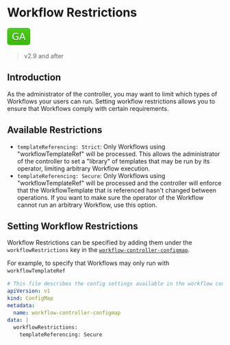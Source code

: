 # Workflow Restrictions

![GA](assets/ga.svg)

> v2.9 and after

## Introduction

As the administrator of the controller, you may want to limit which types of Workflows your users can run. Setting workflow restrictions allows you to ensure that Workflows comply with certain requirements. 

## Available Restrictions

* `templateReferencing: Strict`: Only Workflows using "workflowTemplateRef" will be processed. This allows the administrator of the controller to set a "library" of templates that may be run by its operator, limiting arbitrary Workflow execution.
* `templateReferencing: Secure`: Only Workflows using "workflowTemplateRef" will be processed and the controller will enforce that the WorkflowTemplate that is referenced hasn't changed between operations. If you want to make sure the operator of the Workflow cannot run an arbitrary Workflow, use this option.

## Setting Workflow Restrictions

Workflow Restrictions can be specified by adding them under the `workflowRestrictions` key in the [`workflow-controller-configmap`](./workflow-controller-configmap.yaml).

For example, to specify that Workflows may only run with `workflowTemplateRef`

```yaml
# This file describes the config settings available in the workflow controller configmap
apiVersion: v1
kind: ConfigMap
metadata:
  name: workflow-controller-configmap
data: |
  workflowRestrictions:
    templateReferencing: Secure
```
